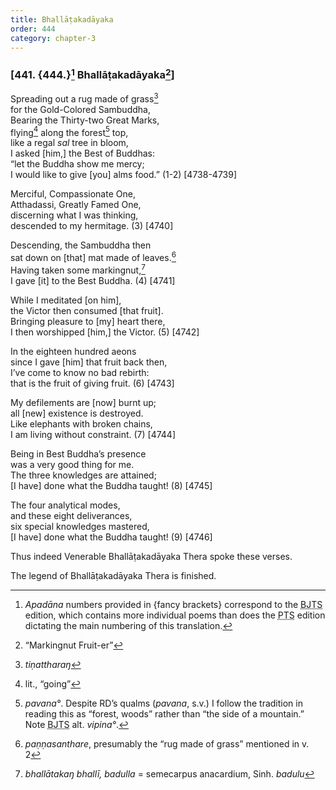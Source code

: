 ```yaml
---
title: Bhallāṭakadāyaka
order: 444
category: chapter-3
---
```


### \[441. {444.}[^1] Bhallāṭakadāyaka[^2]\]

Spreading out a rug made of grass[^3]  
for the Gold-Colored Sambuddha,  
Bearing the Thirty-two Great Marks,  
flying[^4] along the forest[^5] top,  
like a regal *sal* tree in bloom,  
I asked \[him,\] the Best of Buddhas:  
“let the Buddha show me mercy;  
I would like to give \[you\] alms food.” (1-2) \[4738-4739\]

Merciful, Compassionate One,  
Atthadassi, Greatly Famed One,  
discerning what I was thinking,  
descended to my hermitage. (3) \[4740\]

Descending, the Sambuddha then  
sat down on \[that\] mat made of leaves.[^6]  
Having taken some markingnut,[^7]  
I gave \[it\] to the Best Buddha. (4) \[4741\]

While I meditated \[on him\],  
the Victor then consumed \[that fruit\].  
Bringing pleasure to \[my\] heart there,  
I then worshipped \[him,\] the Victor. (5) \[4742\]

In the eighteen hundred aeons  
since I gave \[him\] that fruit back then,  
I’ve come to know no bad rebirth:  
that is the fruit of giving fruit. (6) \[4743\]

My defilements are \[now\] burnt up;  
all \[new\] existence is destroyed.  
Like elephants with broken chains,  
I am living without constraint. (7) \[4744\]

Being in Best Buddha’s presence  
was a very good thing for me.  
The three knowledges are attained;  
\[I have\] done what the Buddha taught! (8) \[4745\]

The four analytical modes,  
and these eight deliverances,  
six special knowledges mastered,  
\[I have\] done what the Buddha taught! (9) \[4746\]

Thus indeed Venerable Bhallāṭakadāyaka Thera spoke these verses.

The legend of Bhallāṭakadāyaka Thera is finished.

[^1]: *Apadāna* numbers provided in {fancy brackets} correspond to the <abbr title="Buddha Jayanthi Tripitaka Series">BJTS</abbr> edition, which contains more individual poems than does the <abbr title="Pali Text Society">PTS</abbr> edition dictating the main numbering of this translation.

[^2]: “Markingnut Fruit-er”

[^3]: *tiṇattharaŋ*

[^4]: lit., “going”

[^5]: *pavana°*. Despite RD’s qualms (*pavana*, s.v.) I follow the tradition in reading this as “forest, woods” rather than “the side of a mountain.” Note <abbr title="Buddha Jayanthi Tripitaka Series">BJTS</abbr> alt. *vipina°*.

[^6]: *paṇṇasanthare*, presumably the “rug made of grass” mentioned in v. 2

[^7]: *bhallātakaŋ bhallī, badulla* = semecarpus anacardium, Sinh. *badulu*
